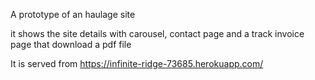 A prototype of an haulage site

it shows the site details with carousel, contact page and a track invoice page that download a pdf file

It is served from https://infinite-ridge-73685.herokuapp.com/